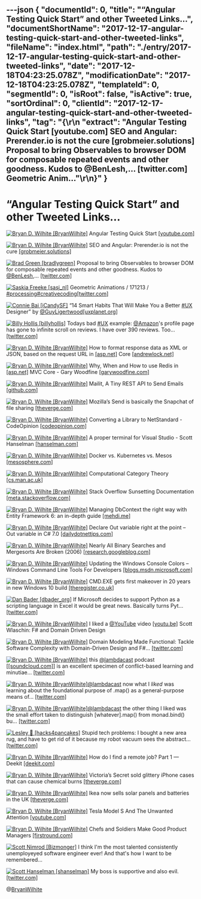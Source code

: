 ---json
{
  "documentId": 0,
  "title": "“Angular Testing Quick Start” and other Tweeted Links…",
  "documentShortName": "2017-12-17-angular-testing-quick-start-and-other-tweeted-links",
  "fileName": "index.html",
  "path": "./entry/2017-12-17-angular-testing-quick-start-and-other-tweeted-links",
  "date": "2017-12-18T04:23:25.078Z",
  "modificationDate": "2017-12-18T04:23:25.078Z",
  "templateId": 0,
  "segmentId": 0,
  "isRoot": false,
  "isActive": true,
  "sortOrdinal": 0,
  "clientId": "2017-12-17-angular-testing-quick-start-and-other-tweeted-links",
  "tag": "{\r\n  \"extract\": \"Angular Testing Quick Start [youtube.com] SEO and Angular: Prerender.io is not the cure [grobmeier.solutions] Proposal to bring Observables to browser DOM for composable repeated events and other goodness. Kudos to @BenLesh,… [twitter.com] Geometric Anim...\"\r\n}"
}
---

# “Angular Testing Quick Start” and other Tweeted Links…

[<img alt="Bryan D. Wilhite [BryanWilhite]" src="https://songhay.blob.core.windows.net/shared-social-twitter/BryanWilhite.jpeg">](http://t.co/UNdqV0Z1zz "Bryan D. Wilhite [BryanWilhite]") Angular Testing Quick Start [[youtube.com]](https://www.youtube.com/watch?v=BumgayeUC08)

[<img alt="Bryan D. Wilhite [BryanWilhite]" src="https://songhay.blob.core.windows.net/shared-social-twitter/BryanWilhite.jpeg">](http://t.co/UNdqV0Z1zz "Bryan D. Wilhite [BryanWilhite]") SEO and Angular: Prerender.io is not the cure [[grobmeier.solutions]](https://grobmeier.solutions/seo-and-angular-20012016.html)

[<img alt="Brad Green [bradlygreen]" src="https://songhay.blob.core.windows.net/shared-social-twitter/bradlygreen.jpg">](https://t.co/9L3stDqY2J "Brad Green [bradlygreen]") Proposal to bring Observables to browser DOM for composable repeated events and other goodness. Kudos to [@BenLesh](http://twitter.com/BenLesh),… [[twitter.com]](https://twitter.com/i/web/status/940987263197970432)

[<img alt="Saskia Freeke [sasj_nl]" src="https://songhay.blob.core.windows.net/shared-social-twitter/sasj_nl.jpeg">](https://t.co/wX7KkVtJAi "Saskia Freeke [sasj_nl]") Geometric Animations / 171213 / [#processing](http://twitter.com/search?q=%23processing)[#creativecoding](http://twitter.com/search?q=%23creativecoding)[[twitter.com]](https://twitter.com/sasj_nl/status/941068417410457600/photo/1)

[<img alt="Connie Bai [iCandySF]" src="https://songhay.blob.core.windows.net/shared-social-twitter/iCandySF.jpg">](https://t.co/Fwauk9mgFZ "Connie Bai [iCandySF]") “14 Smart Habits That Will Make You a Better [#UX](http://twitter.com/search?q=%23UX) Designer” by [@GuyLigertwood](http://twitter.com/GuyLigertwood)[[uxplanet.org]](https://uxplanet.org/14-smart-habits-that-will-make-you-a-better-ux-designer-71a6f319147c?source=twitterShare-abf04071f183-1513241563)

[<img alt="Billy Hollis [billyhollis]" src="https://songhay.blob.core.windows.net/shared-social-twitter/billyhollis.jpg">](https://t.co/LvJEYRzwk5 "Billy Hollis [billyhollis]") Todays bad [#UX](http://twitter.com/search?q=%23UX) example: [@Amazon](http://twitter.com/Amazon)'s profile page has gone to infinite scroll on reviews. I have over 390 reviews. Too… [[twitter.com]](https://twitter.com/i/web/status/941791325367742464)

[<img alt="Bryan D. Wilhite [BryanWilhite]" src="https://songhay.blob.core.windows.net/shared-social-twitter/BryanWilhite.jpeg">](http://t.co/UNdqV0Z1zz "Bryan D. Wilhite [BryanWilhite]") How to format response data as XML or JSON, based on the request URL in [[asp.net]](http://ASP.NET) Core [[andrewlock.net]](https://andrewlock.net/formatting-response-data-as-xml-or-json-based-on-the-url-in-asp-net-core/)

[<img alt="Bryan D. Wilhite [BryanWilhite]" src="https://songhay.blob.core.windows.net/shared-social-twitter/BryanWilhite.jpeg">](http://t.co/UNdqV0Z1zz "Bryan D. Wilhite [BryanWilhite]") Why, When and How to use Redis in [[asp.net]](http://ASP.net) MVC Core - Gary Woodfine [[garywoodfine.com]](https://garywoodfine.com/why-when-and-how-to-use-redis-in-asp-net-mvc-core/)

[<img alt="Bryan D. Wilhite [BryanWilhite]" src="https://songhay.blob.core.windows.net/shared-social-twitter/BryanWilhite.jpeg">](http://t.co/UNdqV0Z1zz "Bryan D. Wilhite [BryanWilhite]") Mailit, A Tiny REST API to Send Emails [[github.com]](https://github.com/dthree/mailit)

[<img alt="Bryan D. Wilhite [BryanWilhite]" src="https://songhay.blob.core.windows.net/shared-social-twitter/BryanWilhite.jpeg">](http://t.co/UNdqV0Z1zz "Bryan D. Wilhite [BryanWilhite]") Mozilla’s Send is basically the Snapchat of file sharing [[theverge.com]](https://www.theverge.com/2017/8/2/16086272/mozilla-send-file-sharing-service-launches)

[<img alt="Bryan D. Wilhite [BryanWilhite]" src="https://songhay.blob.core.windows.net/shared-social-twitter/BryanWilhite.jpeg">](http://t.co/UNdqV0Z1zz "Bryan D. Wilhite [BryanWilhite]") Converting a Library to NetStandard - CodeOpinion [[codeopinion.com]](https://codeopinion.com/converting-a-library-to-netstandard/)

[<img alt="Bryan D. Wilhite [BryanWilhite]" src="https://songhay.blob.core.windows.net/shared-social-twitter/BryanWilhite.jpeg">](http://t.co/UNdqV0Z1zz "Bryan D. Wilhite [BryanWilhite]") A proper terminal for Visual Studio - Scott Hanselman [[hanselman.com]](https://www.hanselman.com/blog/AProperTerminalForVisualStudio.aspx)

[<img alt="Bryan D. Wilhite [BryanWilhite]" src="https://songhay.blob.core.windows.net/shared-social-twitter/BryanWilhite.jpeg">](http://t.co/UNdqV0Z1zz "Bryan D. Wilhite [BryanWilhite]") Docker vs. Kubernetes vs. Mesos [[mesosphere.com]](https://mesosphere.com/blog/docker-vs-kubernetes-vs-apache-mesos/)

[<img alt="Bryan D. Wilhite [BryanWilhite]" src="https://songhay.blob.core.windows.net/shared-social-twitter/BryanWilhite.jpeg">](http://t.co/UNdqV0Z1zz "Bryan D. Wilhite [BryanWilhite]") Computational Category Theory [[cs.man.ac.uk]](http://www.cs.man.ac.uk/~david/categories/)

[<img alt="Bryan D. Wilhite [BryanWilhite]" src="https://songhay.blob.core.windows.net/shared-social-twitter/BryanWilhite.jpeg">](http://t.co/UNdqV0Z1zz "Bryan D. Wilhite [BryanWilhite]") Stack Overflow Sunsetting Documentation [[meta.stackoverflow.com]](https://meta.stackoverflow.com/questions/354217/sunsetting-documentation/)

[<img alt="Bryan D. Wilhite [BryanWilhite]" src="https://songhay.blob.core.windows.net/shared-social-twitter/BryanWilhite.jpeg">](http://t.co/UNdqV0Z1zz "Bryan D. Wilhite [BryanWilhite]") Managing DbContext the right way with Entity Framework 6: an in-depth guide [[mehdi.me]](http://mehdi.me/ambient-dbcontext-in-ef6/)

[<img alt="Bryan D. Wilhite [BryanWilhite]" src="https://songhay.blob.core.windows.net/shared-social-twitter/BryanWilhite.jpeg">](http://t.co/UNdqV0Z1zz "Bryan D. Wilhite [BryanWilhite]") Declare Out variable right at the point – Out variable in C# 7.0 [[dailydotnettips.com]](http://dailydotnettips.com/2017/08/01/declare-out-variable-right-at-the-point-out-variable-in-c-7-0/)

[<img alt="Bryan D. Wilhite [BryanWilhite]" src="https://songhay.blob.core.windows.net/shared-social-twitter/BryanWilhite.jpeg">](http://t.co/UNdqV0Z1zz "Bryan D. Wilhite [BryanWilhite]") Nearly All Binary Searches and Mergesorts Are Broken (2006) [[research.googleblog.com]](https://research.googleblog.com/2006/06/extra-extra-read-all-about-it-nearly.html)

[<img alt="Bryan D. Wilhite [BryanWilhite]" src="https://songhay.blob.core.windows.net/shared-social-twitter/BryanWilhite.jpeg">](http://t.co/UNdqV0Z1zz "Bryan D. Wilhite [BryanWilhite]") Updating the Windows Console Colors – Windows Command Line Tools For Developers [[blogs.msdn.microsoft.com]](https://blogs.msdn.microsoft.com/commandline/2017/08/02/updating-the-windows-console-colors/)

[<img alt="Bryan D. Wilhite [BryanWilhite]" src="https://songhay.blob.core.windows.net/shared-social-twitter/BryanWilhite.jpeg">](http://t.co/UNdqV0Z1zz "Bryan D. Wilhite [BryanWilhite]") CMD.EXE gets first makeover in 20 years in new Windows 10 build [[theregister.co.uk]](https://www.theregister.co.uk/2017/08/04/windows_console_makeover/)

[<img alt="Dan Bader [dbader_org]" src="https://songhay.blob.core.windows.net/shared-social-twitter/dbader_org.jpg">](https://t.co/MZwP2VGyfa "Dan Bader [dbader_org]") If Microsoft decides to support Python as a scripting language in Excel it would be great news. Basically turns Pyt… [[twitter.com]](https://twitter.com/i/web/status/941693121188032513)

[<img alt="Bryan D. Wilhite [BryanWilhite]" src="https://songhay.blob.core.windows.net/shared-social-twitter/BryanWilhite.jpeg">](http://t.co/UNdqV0Z1zz "Bryan D. Wilhite [BryanWilhite]") I liked a [@YouTube](http://twitter.com/YouTube) video [[youtu.be]](http://youtu.be/x6nJfUv7ta0?a) Scott Wlaschin: F# and Domain Driven Design

[<img alt="Bryan D. Wilhite [BryanWilhite]" src="https://songhay.blob.core.windows.net/shared-social-twitter/BryanWilhite.jpeg">](http://t.co/UNdqV0Z1zz "Bryan D. Wilhite [BryanWilhite]") Domain Modeling Made Functional: Tackle Software Complexity with Domain-Driven Design and F#… [[twitter.com]](https://twitter.com/i/web/status/936771694802305025)

[<img alt="Bryan D. Wilhite [BryanWilhite]" src="https://songhay.blob.core.windows.net/shared-social-twitter/BryanWilhite.jpeg">](http://t.co/UNdqV0Z1zz "Bryan D. Wilhite [BryanWilhite]") this [@lambdacast](http://twitter.com/lambdacast) podcast [[[soundcloud.com]](https://soundcloud.com/lambda-cast)] is an excellent specimen of conflict-based learning and minutiae… [[twitter.com]](https://twitter.com/i/web/status/936695640020496384)

[<img alt="Bryan D. Wilhite [BryanWilhite]" src="https://songhay.blob.core.windows.net/shared-social-twitter/BryanWilhite.jpeg">](http://t.co/UNdqV0Z1zz "Bryan D. Wilhite [BryanWilhite]")[@lambdacast](http://twitter.com/lambdacast) now what I *liked* was learning about the foundational purpose of .map() as a general-purpose means of… [[twitter.com]](https://twitter.com/i/web/status/936696625581268997)

[<img alt="Bryan D. Wilhite [BryanWilhite]" src="https://songhay.blob.core.windows.net/shared-social-twitter/BryanWilhite.jpeg">](http://t.co/UNdqV0Z1zz "Bryan D. Wilhite [BryanWilhite]")[@lambdacast](http://twitter.com/lambdacast) the other thing I liked was the small effort taken to distinguish [whatever].map() from monad.bind() bu… [[twitter.com]](https://twitter.com/i/web/status/936697714280034304)

[<img alt="Lesley 🥞 [hacks4pancakes]" src="https://songhay.blob.core.windows.net/shared-social-twitter/hacks4pancakes.jpg">](https://t.co/WuGm63zFmJ "Lesley 🥞 [hacks4pancakes]") Stupid tech problems: I bought a new area rug, and have to get rid of it because my robot vacuum sees the abstract… [[twitter.com]](https://twitter.com/i/web/status/939955211313049601)

[<img alt="Bryan D. Wilhite [BryanWilhite]" src="https://songhay.blob.core.windows.net/shared-social-twitter/BryanWilhite.jpeg">](http://t.co/UNdqV0Z1zz "Bryan D. Wilhite [BryanWilhite]") How do I find a remote job? Part 1 — Deekit [[deekit.com]](https://www.deekit.com/how-do-i-find-a-remote-job-part-1/)

[<img alt="Bryan D. Wilhite [BryanWilhite]" src="https://songhay.blob.core.windows.net/shared-social-twitter/BryanWilhite.jpeg">](http://t.co/UNdqV0Z1zz "Bryan D. Wilhite [BryanWilhite]") Victoria’s Secret sold glittery iPhone cases that can cause chemical burns [[theverge.com]](https://www.theverge.com/circuitbreaker/2017/8/2/16082664/mixbin-glitter-phone-case-recall-victorias-secret-amazon)

[<img alt="Bryan D. Wilhite [BryanWilhite]" src="https://songhay.blob.core.windows.net/shared-social-twitter/BryanWilhite.jpeg">](http://t.co/UNdqV0Z1zz "Bryan D. Wilhite [BryanWilhite]") Ikea now sells solar panels and batteries in the UK [[theverge.com]](https://www.theverge.com/2017/8/2/16082494/ikea-solar-battery-storage-uk-price)

[<img alt="Bryan D. Wilhite [BryanWilhite]" src="https://songhay.blob.core.windows.net/shared-social-twitter/BryanWilhite.jpeg">](http://t.co/UNdqV0Z1zz "Bryan D. Wilhite [BryanWilhite]") Tesla Model S And The Unwanted Attention [[youtube.com]](https://www.youtube.com/watch?v=TD2gotN0rmw)

[<img alt="Bryan D. Wilhite [BryanWilhite]" src="https://songhay.blob.core.windows.net/shared-social-twitter/BryanWilhite.jpeg">](http://t.co/UNdqV0Z1zz "Bryan D. Wilhite [BryanWilhite]") Chefs and Soldiers Make Good Product Managers [[firstround.com]](http://firstround.com/review/why-soldiers-and-chefs-make-the-best-product-managers/)

[<img alt="Scott Nimrod [Bizmonger]" src="https://songhay.blob.core.windows.net/shared-social-twitter/Bizmonger.jpg">](https://t.co/G8pgR1Zwwz "Scott Nimrod [Bizmonger]") I think I'm the most talented consistently unemployeyed software engineer ever! And that's how I want to be remembered...

[<img alt="Scott Hanselman [shanselman]" src="https://songhay.blob.core.windows.net/shared-social-twitter/shanselman.jpg">](https://t.co/KWE5X1BBOh "Scott Hanselman [shanselman]") My boss is supportive and also evil. [[twitter.com]](https://twitter.com/shanselman/status/940310809896353792/photo/1)

@[BryanWilhite](https://twitter.com/BryanWilhite)
